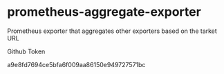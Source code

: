 # prometheus-aggregate-exporter
Prometheus exporter that aggregates other exporters based on the tarket URL

Github Token

a9e8fd7694ce5bfa6f009aa86150e949727571bc